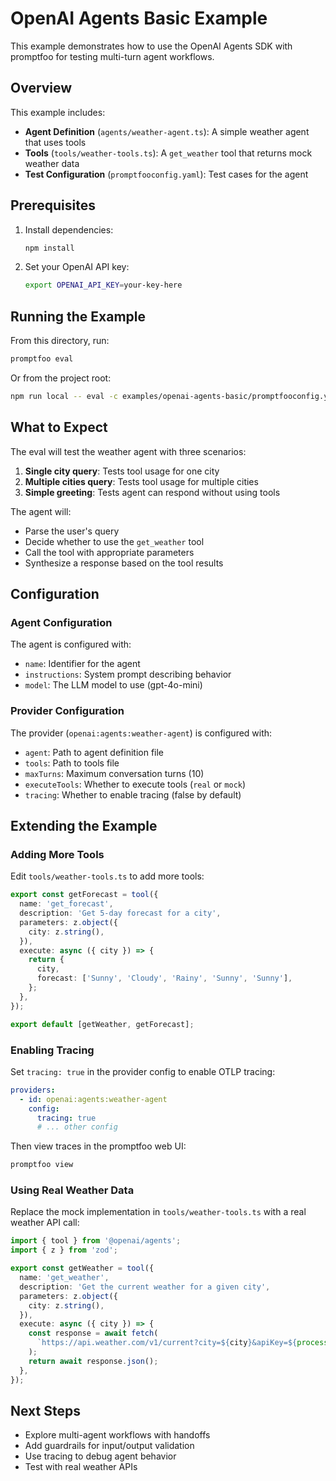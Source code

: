 # OpenAI Agents Basic Example

This example demonstrates how to use the OpenAI Agents SDK with promptfoo for testing multi-turn agent workflows.

## Overview

This example includes:

- **Agent Definition** (`agents/weather-agent.ts`): A simple weather agent that uses tools
- **Tools** (`tools/weather-tools.ts`): A `get_weather` tool that returns mock weather data
- **Test Configuration** (`promptfooconfig.yaml`): Test cases for the agent

## Prerequisites

1. Install dependencies:
   ```bash
   npm install
   ```

2. Set your OpenAI API key:
   ```bash
   export OPENAI_API_KEY=your-key-here
   ```

## Running the Example

From this directory, run:

```bash
promptfoo eval
```

Or from the project root:

```bash
npm run local -- eval -c examples/openai-agents-basic/promptfooconfig.yaml
```

## What to Expect

The eval will test the weather agent with three scenarios:

1. **Single city query**: Tests tool usage for one city
2. **Multiple cities query**: Tests tool usage for multiple cities
3. **Simple greeting**: Tests agent can respond without using tools

The agent will:
- Parse the user's query
- Decide whether to use the `get_weather` tool
- Call the tool with appropriate parameters
- Synthesize a response based on the tool results

## Configuration

### Agent Configuration

The agent is configured with:
- `name`: Identifier for the agent
- `instructions`: System prompt describing behavior
- `model`: The LLM model to use (gpt-4o-mini)

### Provider Configuration

The provider (`openai:agents:weather-agent`) is configured with:
- `agent`: Path to agent definition file
- `tools`: Path to tools file
- `maxTurns`: Maximum conversation turns (10)
- `executeTools`: Whether to execute tools (`real` or `mock`)
- `tracing`: Whether to enable tracing (false by default)

## Extending the Example

### Adding More Tools

Edit `tools/weather-tools.ts` to add more tools:

```typescript
export const getForecast = tool({
  name: 'get_forecast',
  description: 'Get 5-day forecast for a city',
  parameters: z.object({
    city: z.string(),
  }),
  execute: async ({ city }) => {
    return {
      city,
      forecast: ['Sunny', 'Cloudy', 'Rainy', 'Sunny', 'Sunny'],
    };
  },
});

export default [getWeather, getForecast];
```

### Enabling Tracing

Set `tracing: true` in the provider config to enable OTLP tracing:

```yaml
providers:
  - id: openai:agents:weather-agent
    config:
      tracing: true
      # ... other config
```

Then view traces in the promptfoo web UI:

```bash
promptfoo view
```

### Using Real Weather Data

Replace the mock implementation in `tools/weather-tools.ts` with a real weather API call:

```typescript
import { tool } from '@openai/agents';
import { z } from 'zod';

export const getWeather = tool({
  name: 'get_weather',
  description: 'Get the current weather for a given city',
  parameters: z.object({
    city: z.string(),
  }),
  execute: async ({ city }) => {
    const response = await fetch(
      `https://api.weather.com/v1/current?city=${city}&apiKey=${process.env.WEATHER_API_KEY}`
    );
    return await response.json();
  },
});
```

## Next Steps

- Explore multi-agent workflows with handoffs
- Add guardrails for input/output validation
- Use tracing to debug agent behavior
- Test with real weather APIs

